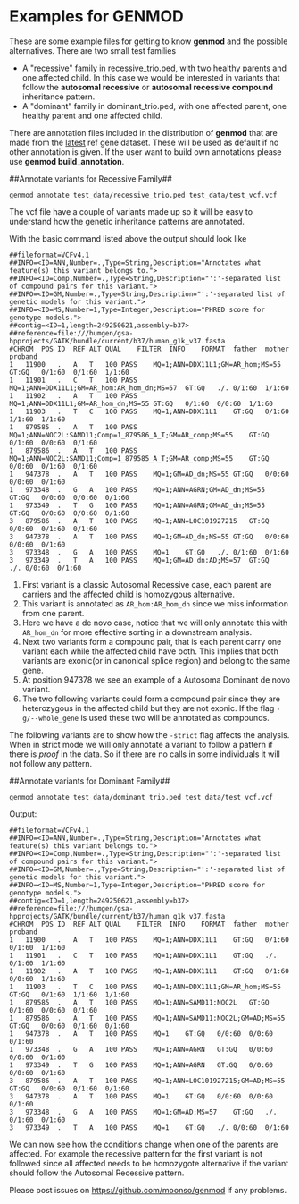 # Examples for GENMOD #

These are some example files for getting to know **genmod** and the possible alternatives.
There are two small test families

- A "recessive" family in recessive_trio.ped, with two healthy parents and one affected child. In this case we would be interested in variants that follow the **autosomal recessive** or **autosomal recessive compound** inheritance pattern.
- A "dominant" family in dominant_trio.ped, with one affected parent, one healthy parent and one affected child.

There are annotation files included in the distribution of **genmod** that are made from the [latest](ftp://hgdownload.cse.ucsc.edu/goldenPath/hg19/database/refGene.txt.gz) ref gene dataset. These will be used as default if no other annotation is given.
If the user want to build own annotations please use **genmod build_annotation**.

##Annotate variants for Recessive Family##


	genmod annotate test_data/recessive_trio.ped test_data/test_vcf.vcf

The vcf file have a couple of variants made up so it will be easy to understand how the genetic inheritance patterns are annotated.

With the basic command listed above the output should look like

	##fileformat=VCFv4.1
	##INFO=<ID=ANN,Number=.,Type=String,Description="Annotates what feature(s) this variant belongs to.">
	##INFO=<ID=Comp,Number=.,Type=String,Description="':'-separated list of compound pairs for this variant.">
	##INFO=<ID=GM,Number=.,Type=String,Description="':'-separated list of genetic models for this variant.">
	##INFO=<ID=MS,Number=1,Type=Integer,Description="PHRED score for genotype models.">
	##contig=<ID=1,length=249250621,assembly=b37>
	##reference=file:///humgen/gsa-hpprojects/GATK/bundle/current/b37/human_g1k_v37.fasta
	#CHROM	POS	ID	REF	ALT	QUAL	FILTER	INFO	FORMAT	father	mother	proband
	1	11900	.	A	T	100	PASS	MQ=1;ANN=DDX11L1;GM=AR_hom;MS=55	GT:GQ	0/1:60	0/1:60	1/1:60
	1	11901	.	C	T	100	PASS	MQ=1;ANN=DDX11L1;GM=AR_hom:AR_hom_dn;MS=57	GT:GQ	./.	0/1:60	1/1:60
	1	11902	.	A	T	100	PASS	MQ=1;ANN=DDX11L1;GM=AR_hom_dn;MS=55	GT:GQ	0/1:60	0/0:60	1/1:60
	1	11903	.	T	C	100	PASS	MQ=1;ANN=DDX11L1	GT:GQ	0/1:60	1/1:60	1/1:60
	1	879585	.	A	T	100	PASS	MQ=1;ANN=NOC2L:SAMD11;Comp=1_879586_A_T;GM=AR_comp;MS=55	GT:GQ	0/1:60	0/0:60	0/1:60
	1	879586	.	A	T	100	PASS	MQ=1;ANN=NOC2L:SAMD11;Comp=1_879585_A_T;GM=AR_comp;MS=55	GT:GQ	0/0:60	0/1:60	0/1:60
	1	947378	.	A	T	100	PASS	MQ=1;GM=AD_dn;MS=55	GT:GQ	0/0:60	0/0:60	0/1:60
	1	973348	.	G	A	100	PASS	MQ=1;ANN=AGRN;GM=AD_dn;MS=55	GT:GQ	0/0:60	0/0:60	0/1:60
	1	973349	.	T	G	100	PASS	MQ=1;ANN=AGRN;GM=AD_dn;MS=55	GT:GQ	0/0:60	0/0:60	0/1:60
	3	879586	.	A	T	100	PASS	MQ=1;ANN=LOC101927215	GT:GQ	0/0:60	0/1:60	0/1:60
	3	947378	.	A	T	100	PASS	MQ=1;GM=AD_dn;MS=55	GT:GQ	0/0:60	0/0:60	0/1:60
	3	973348	.	G	A	100	PASS	MQ=1	GT:GQ	./.	0/1:60	0/1:60
	3	973349	.	T	A	100	PASS	MQ=1;GM=AD_dn:AD;MS=57	GT:GQ	./.	0/0:60	0/1:60

1. First variant is a classic Autosomal Recessive case, each parent are carriers and the affected child is homozygous alternative.
2. This variant is annotated as ``AR_hom:AR_hom_dn`` since we miss information from one parent.
3. Here we have a de novo case, notice that we will only annotate this with ``AR_hom_dn`` for more effective sorting in a downstream analysis.
4. Next two variants form a compound pair, that is each parent carry one variant each while the affected child have both. This implies that both variants are exonic(or in canonical splice region) and belong to the same gene.
5. At position 947378 we see an example of a Autosoma Dominant de novo variant.
6. The two following variants could form a compound pair since they are heterozygous in the affected child but they are not exonic. If the flag ``-g/--whole_gene`` is used these two will be annotated as compounds.

The following variants are to show how the ``-strict`` flag affects the analysis. When in strict mode we will only annotate a variant to follow a pattern if there is *proof* in the data. So if there are no calls in some individuals it will not follow any pattern. 


##Annotate variants for Dominant Family##

	genmod annotate test_data/dominant_trio.ped test_data/test_vcf.vcf

Output:

	##fileformat=VCFv4.1
	##INFO=<ID=ANN,Number=.,Type=String,Description="Annotates what feature(s) this variant belongs to.">
	##INFO=<ID=Comp,Number=.,Type=String,Description="':'-separated list of compound pairs for this variant.">
	##INFO=<ID=GM,Number=.,Type=String,Description="':'-separated list of genetic models for this variant.">
	##INFO=<ID=MS,Number=1,Type=Integer,Description="PHRED score for genotype models.">
	##contig=<ID=1,length=249250621,assembly=b37>
	##reference=file:///humgen/gsa-hpprojects/GATK/bundle/current/b37/human_g1k_v37.fasta
	#CHROM	POS	ID	REF	ALT	QUAL	FILTER	INFO	FORMAT	father	mother	proband
	1	11900	.	A	T	100	PASS	MQ=1;ANN=DDX11L1	GT:GQ	0/1:60	0/1:60	1/1:60
	1	11901	.	C	T	100	PASS	MQ=1;ANN=DDX11L1	GT:GQ	./.	0/1:60	1/1:60
	1	11902	.	A	T	100	PASS	MQ=1;ANN=DDX11L1	GT:GQ	0/1:60	0/0:60	1/1:60
	1	11903	.	T	C	100	PASS	MQ=1;ANN=DDX11L1;GM=AR_hom;MS=55	GT:GQ	0/1:60	1/1:60	1/1:60
	1	879585	.	A	T	100	PASS	MQ=1;ANN=SAMD11:NOC2L	GT:GQ	0/1:60	0/0:60	0/1:60
	1	879586	.	A	T	100	PASS	MQ=1;ANN=SAMD11:NOC2L;GM=AD;MS=55	GT:GQ	0/0:60	0/1:60	0/1:60
	1	947378	.	A	T	100	PASS	MQ=1	GT:GQ	0/0:60	0/0:60	0/1:60
	1	973348	.	G	A	100	PASS	MQ=1;ANN=AGRN	GT:GQ	0/0:60	0/0:60	0/1:60
	1	973349	.	T	G	100	PASS	MQ=1;ANN=AGRN	GT:GQ	0/0:60	0/0:60	0/1:60
	3	879586	.	A	T	100	PASS	MQ=1;ANN=LOC101927215;GM=AD;MS=55	GT:GQ	0/0:60	0/1:60	0/1:60
	3	947378	.	A	T	100	PASS	MQ=1	GT:GQ	0/0:60	0/0:60	0/1:60
	3	973348	.	G	A	100	PASS	MQ=1;GM=AD;MS=57	GT:GQ	./.	0/1:60	0/1:60
	3	973349	.	T	A	100	PASS	MQ=1	GT:GQ	./.	0/0:60	0/1:60


We can now see how the conditions change when one of the parents are affected. For example the recessive pattern for the first variant is not followed since all affected needs to be homozygote alternative if the variant should follow the Autosomal Recessive pattern.



Please post issues on https://github.com/moonso/genmod if any problems.